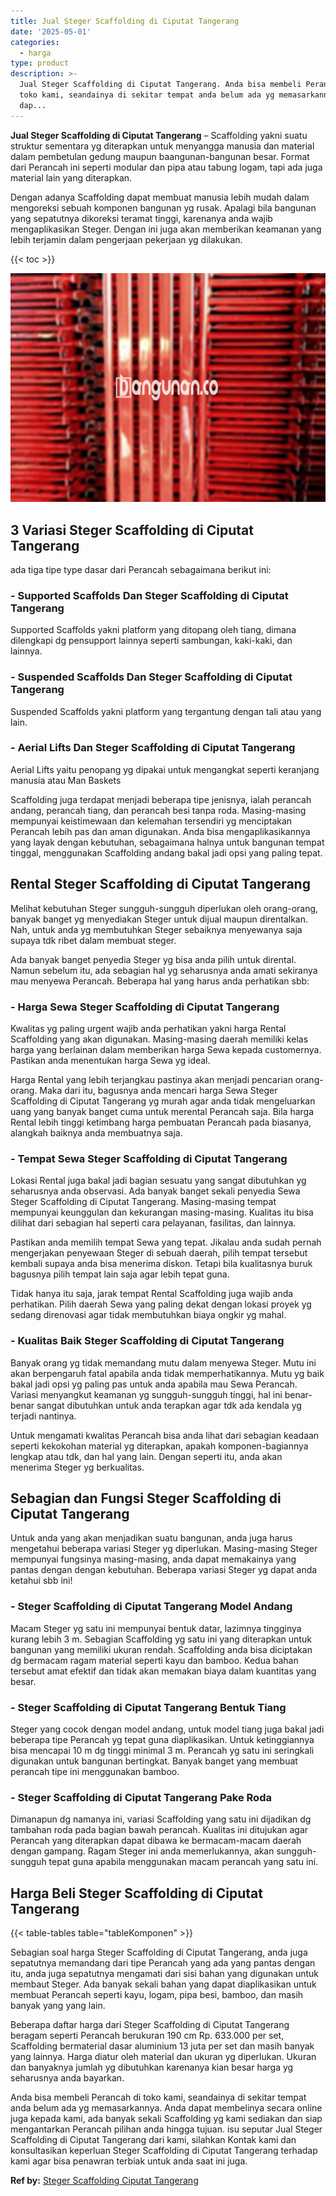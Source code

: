 ```yaml
---
title: Jual Steger Scaffolding di Ciputat Tangerang
date: '2025-05-01'
categories:
  - harga
type: product
description: >-
  Jual Steger Scaffolding di Ciputat Tangerang. Anda bisa membeli Perancah di
  toko kami, seandainya di sekitar tempat anda belum ada yg memasarkannya. Anda
  dap...
---
```


**Jual Steger Scaffolding di Ciputat Tangerang** – Scaffolding yakni suatu struktur sementara yg diterapkan untuk menyangga manusia dan material dalam pembetulan gedung maupun baangunan-bangunan besar. Format dari Perancah ini seperti modular dan pipa atau tabung logam, tapi ada juga material lain yang diterapkan.

Dengan adanya Scaffolding dapat membuat manusia lebih mudah dalam mengoreksi sebuah komponen bangunan yg rusak. Apalagi bila bangunan yang sepatutnya dikoreksi teramat tinggi, karenanya anda wajib mengaplikasikan Steger. Dengan ini juga akan memberikan keamanan yang lebih terjamin dalam pengerjaan pekerjaan yg dilakukan.

{{< toc >}}

![Jual Steger Scaffolding di Ciputat Tangerang](/images/sewa-scaffolding-steger-03.png)

## 3 Variasi Steger Scaffolding di Ciputat Tangerang

ada tiga tipe type dasar dari Perancah sebagaimana berikut ini:

### \- Supported Scaffolds Dan Steger Scaffolding di Ciputat Tangerang

Supported Scaffolds yakni platform yang ditopang oleh tiang, dimana dilengkapi dg pensupport lainnya seperti sambungan, kaki-kaki, dan lainnya.

### \- Suspended Scaffolds Dan Steger Scaffolding di Ciputat Tangerang

Suspended Scaffolds yakni platform yang tergantung dengan tali atau yang lain.

### \- Aerial Lifts Dan Steger Scaffolding di Ciputat Tangerang

Aerial Lifts yaitu penopang yg dipakai untuk mengangkat seperti keranjang manusia atau Man Baskets

Scaffolding juga terdapat menjadi beberapa tipe jenisnya, ialah perancah andang, perancah tiang, dan perancah besi tanpa roda. Masing-masing mempunyai keistimewaan dan kelemahan tersendiri yg menciptakan Perancah lebih pas dan aman digunakan. Anda bisa mengaplikasikannya yang layak dengan kebutuhan, sebagaimana halnya untuk bangunan tempat tinggal, menggunakan Scaffolding andang bakal jadi opsi yang paling tepat.

## Rental Steger Scaffolding di Ciputat Tangerang

Melihat kebutuhan Steger sungguh-sungguh diperlukan oleh orang-orang, banyak banget yg menyediakan Steger untuk dijual maupun direntalkan. Nah, untuk anda yg membutuhkan Steger sebaiknya menyewanya saja supaya tdk ribet dalam membuat steger.

Ada banyak banget penyedia Steger yg bisa anda pilih untuk dirental. Namun sebelum itu, ada sebagian hal yg seharusnya anda amati sekiranya mau menyewa Perancah. Beberapa hal yang harus anda perhatikan sbb:

### \- Harga Sewa Steger Scaffolding di Ciputat Tangerang

Kwalitas yg paling urgent wajib anda perhatikan yakni harga Rental Scaffolding yang akan digunakan. Masing-masing daerah memiliki kelas harga yang berlainan dalam memberikan harga Sewa kepada customernya. Pastikan anda menentukan harga Sewa yg ideal.

Harga Rental yang lebih terjangkau pastinya akan menjadi pencarian orang-orang. Maka dari itu, bagusnya anda mencari harga Sewa Steger Scaffolding di Ciputat Tangerang yg murah agar anda tidak mengeluarkan uang yang banyak banget cuma untuk merental Perancah saja. Bila harga Rental lebih tinggi ketimbang harga pembuatan Perancah pada biasanya, alangkah baiknya anda membuatnya saja.

### \- Tempat Sewa Steger Scaffolding di Ciputat Tangerang

Lokasi Rental juga bakal jadi bagian sesuatu yang sangat dibutuhkan yg seharusnya anda observasi. Ada banyak banget sekali penyedia Sewa Steger Scaffolding di Ciputat Tangerang. Masing-masing tempat mempunyai keunggulan dan kekurangan masing-masing. Kualitas itu bisa dilihat dari sebagian hal seperti cara pelayanan, fasilitas, dan lainnya.

Pastikan anda memilih tempat Sewa yang tepat. Jikalau anda sudah pernah mengerjakan penyewaan Steger di sebuah daerah, pilih tempat tersebut kembali supaya anda bisa menerima diskon. Tetapi bila kualitasnya buruk bagusnya pilih tempat lain saja agar lebih tepat guna.

Tidak hanya itu saja, jarak tempat Rental Scaffolding juga wajib anda perhatikan. Pilih daerah Sewa yang paling dekat dengan lokasi proyek yg sedang direnovasi agar tidak membutuhkan biaya ongkir yg mahal.

### \- Kualitas Baik Steger Scaffolding di Ciputat Tangerang

Banyak orang yg tidak memandang mutu dalam menyewa Steger. Mutu ini akan berpengaruh fatal apabila anda tidak memperhatikannya. Mutu yg baik bakal jadi opsi yg paling pas untuk anda apabila mau Sewa Perancah. Variasi menyangkut keamanan yg sungguh-sungguh tinggi, hal ini benar-benar sangat dibutuhkan untuk anda terapkan agar tdk ada kendala yg terjadi nantinya.

Untuk mengamati kwalitas Perancah bisa anda lihat dari sebagian keadaan seperti kekokohan material yg diterapkan, apakah komponen-bagiannya lengkap atau tdk, dan hal yang lain. Dengan seperti itu, anda akan menerima Steger yg berkualitas.

## Sebagian dan Fungsi Steger Scaffolding di Ciputat Tangerang

Untuk anda yang akan menjadikan suatu bangunan, anda juga harus mengetahui beberapa variasi Steger yg diperlukan. Masing-masing Steger mempunyai fungsinya masing-masing, anda dapat memakainya yang pantas dengan dengan kebutuhan. Beberapa variasi Steger yg dapat anda ketahui sbb ini!

### \- Steger Scaffolding di Ciputat Tangerang Model Andang

Macam Steger yg satu ini mempunyai bentuk datar, lazimnya tingginya kurang lebih 3 m. Sebagian Scaffolding yg satu ini yang diterapkan untuk bangunan yang memiliki ukuran rendah. Scaffolding anda bisa diciptakan dg bermacam ragam material seperti kayu dan bamboo. Kedua bahan tersebut amat efektif dan tidak akan memakan biaya dalam kuantitas yang besar.

### \- Steger Scaffolding di Ciputat Tangerang Bentuk Tiang

Steger yang cocok dengan model andang, untuk model tiang juga bakal jadi beberapa tipe Perancah yg tepat guna diaplikasikan. Untuk ketinggiannya bisa mencapai 10 m dg tinggi minimal 3 m. Perancah yg satu ini seringkali digunakan untuk bangunan bertingkat. Banyak banget yang membuat perancah tipe ini menggunakan bamboo.

### \- Steger Scaffolding di Ciputat Tangerang Pake Roda

Dimanapun dg namanya ini, variasi Scaffolding yang satu ini dijadikan dg tambahan roda pada bagian bawah perancah. Kualitas ini ditujukan agar Perancah yang diterapkan dapat dibawa ke bermacam-macam daerah dengan gampang. Ragam Steger ini anda memerlukannya, akan sungguh-sungguh tepat guna apabila menggunakan macam perancah yang satu ini.

## Harga Beli Steger Scaffolding di Ciputat Tangerang

{{< table-tables table="tableKomponen" >}}

Sebagian soal harga Steger Scaffolding di Ciputat Tangerang, anda juga sepatutnya memandang dari tipe Perancah yang ada yang pantas dengan itu, anda juga sepatutnya mengamati dari sisi bahan yang digunakan untuk membaut Steger. Ada banyak sekali bahan yang dapat diaplikasikan untuk membuat Perancah seperti kayu, logam, pipa besi, bamboo, dan masih banyak yang yang lain.

Beberapa daftar harga dari Steger Scaffolding di Ciputat Tangerang beragam seperti Perancah berukuran 190 cm Rp. 633.000 per set, Scaffolding bermaterial dasar aluminium 13 juta per set dan masih banyak yang lainnya. Harga diatur oleh material dan ukuran yg diperlukan. Ukuran dan banyaknya jumlah yg dibutuhkan karenanya kian besar harga yg seharusnya anda bayarkan.

Anda bisa membeli Perancah di toko kami, seandainya di sekitar tempat anda belum ada yg memasarkannya. Anda dapat membelinya secara online juga kepada kami, ada banyak sekali Scaffolding yg kami sediakan dan siap mengantarkan Perancah pilihan anda hingga tujuan. isu seputar Jual Steger Scaffolding di Ciputat Tangerang dari kami, silahkan Kontak kami dan konsultasikan keperluan Steger Scaffolding di Ciputat Tangerang terhadap kami agar bisa penawran terbiak untuk anda saat ini juga.

**Ref by:** [Steger Scaffolding Ciputat Tangerang](https://id.wikipedia.org/wiki/Steger)
